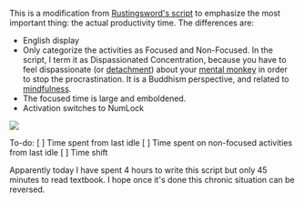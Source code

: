 This is a modification from [Rustingsword's script](https://gist.github.com/RustingSword/4368301) to emphasize the most important thing: the actual productivity time. The differences are:

- English display
- Only categorize the activities as Focused and Non-Focused. In the script, I term it as Dispassionated Concentration, because you have to feel dispassionate (or [detachment](https://en.wikipedia.org/wiki/Detachment_(philosophy))) about your [mental monkey](https://www.youtube.com/watch?v=arj7oStGLkU) in order to stop the procrastination. It is a Buddhism perspective, and related to [mindfulness](https://en.wikipedia.org/wiki/Mindfulness).
- The focused time is large and emboldened. 
- Activation switches to NumLock

![](https://i.imgur.com/0koxEKo.png)

To-do: 
[ ] Time spent from last idle
[ ] Time spent on non-focused activities from last idle
[ ] Time shift

Apparently today I have spent 4 hours to write this script but only 45 minutes to read textbook. I hope once it's done this chronic situation can be reversed.
